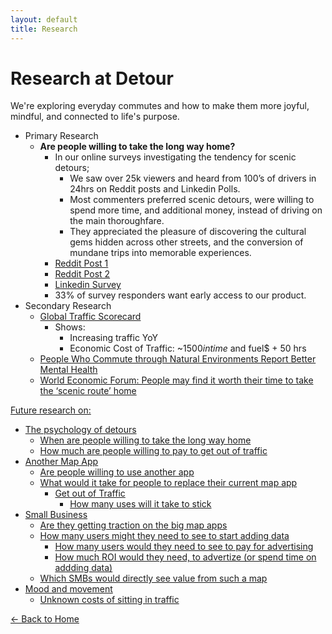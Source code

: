 ```yaml
---
layout: default
title: Research
---
```


# Research at Detour

We're exploring everyday commutes and how to make them more joyful, mindful, and connected to life's purpose.

- Primary Research
  - **Are people willing to take the long way home?**
    - In our online surveys investigating the tendency for scenic detours;
      - We saw over 25k viewers and heard from 100’s of drivers in 24hrs on Reddit posts and Linkedin Polls. 
      - Most commenters preferred scenic detours, were willing to spend more time, and additional money, instead of driving on the main thoroughfare. 
      - They appreciated the pleasure of discovering the cultural gems hidden across other streets, and the conversion of mundane trips into memorable experiences.
    - [Reddit Post 1](https://www.reddit.com/r/NoStupidQuestions/comments/1kite7m/is_it_weird_to_take_a_longer_route_just_because/)
    - [Reddit Post 2](https://www.reddit.com/r/roadtrip/comments/1kiszd7/what_makes_a_drive_feel_worth_it/)
    - <a href="https://www.linkedin.com/posts/viditman_buildinpublic-commuting-mentalhealth-activity-7326744487894863872-58bv?utm_source=share&utm_medium=member_desktop&rcm=ACoAABPq2NoBbNWb-bz98vCLqTR3bDXjLMnzOi4" target="_blank" rel="noopener noreferrer">Linkedin Survey</a>
    - 33% of survey responders want early access to our product. 
- Secondary Research
  - <a href="https://inrix.com/scorecard/" target="_blank" rel="noopener noreferrer">Global Traffic Scorecard</a>
    - Shows:
      - Increasing traffic YoY
      - Economic Cost of Traffic: ~$1500 in time$ and fuel$ + 50 hrs
  - <a href="https://www.isglobal.org/documents/10179/6225531/NdP_Zijlema_en.pdf/1e62d148-59b3-4a1d-95af-39ff708c460b" target="_blank" rel="noopener noreferrer">People Who Commute through Natural Environments Report Better Mental Health</a>
  - <a href="https://www.weforum.org/stories/2023/02/commuting-work-psychological-benefits-health/" target="_blank" rel="noopener noreferrer">World Economic Forum: People may find it worth their time to take the ‘scenic route’ home


Future research on:

- The psychology of detours
  - When are people willing to take the long way home
  - How much are people willing to pay to get out of traffic
- Another Map App
  - Are people willing to use another app
  - What would it take for people to replace their current map app
    - Get out of Traffic
      - How many uses will it take to stick
- Small Business
  - Are they getting traction on the big map apps
  - How many users might they need to see to start adding data
    - How many users would they need to see to pay for advertising
    - How much ROI would they need, to advertize (or spend time on addding data)
  - Which SMBs would directly see value from such a map         
- Mood and movement
  - Unknown costs of sitting in traffic
 
[← Back to Home](/)
